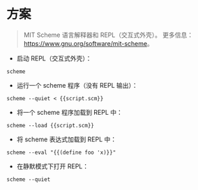 # 方案

> MIT Scheme 语言解释器和 REPL（交互式外壳）。
> 更多信息：<https://www.gnu.org/software/mit-scheme>。

- 启动 REPL（交互式外壳）：

`scheme`

- 运行一个 scheme 程序（没有 REPL 输出）：

`scheme --quiet < {{script.scm}}`

- 将一个 scheme 程序加载到 REPL 中：

`scheme --load {{script.scm}}`

- 将 scheme 表达式加载到 REPL 中：

`scheme --eval "{{(define foo 'x)}}"`

- 在静默模式下打开 REPL：

`scheme --quiet`